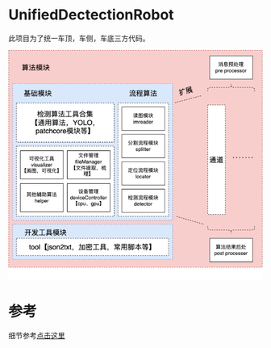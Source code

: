 # UnifiedDectectionRobot

此项目为了统一车顶，车侧，车底三方代码。

![](./img/algoStruct.png)


# 参考
细节参考[点击这里](http://doc.py-star.com/docs/b)



